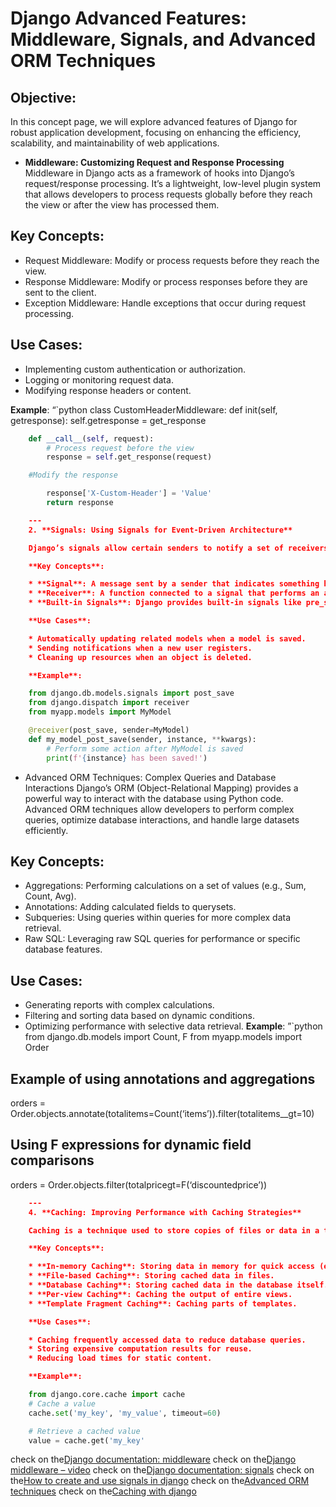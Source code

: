 # Django Advanced Features: Middleware, Signals, and Advanced ORM Techniques

## Objective:

In this concept page, we will explore advanced features of Django for robust application development, focusing on enhancing the efficiency, scalability, and maintainability of web applications.

- __Middleware: Customizing Request and Response Processing__
Middleware in Django acts as a framework of hooks into Django’s request/response processing. It’s a lightweight, low-level plugin system that allows developers to process requests globally before they reach the view or after the view has processed them.

## Key Concepts:
- Request Middleware: Modify or process requests before they reach the view.
- Response Middleware: Modify or process responses before they are sent to the client.
- Exception Middleware: Handle exceptions that occur during request processing.

## Use Cases:
- Implementing custom authentication or authorization.
- Logging or monitoring request data.
- Modifying response headers or content.

__Example__: “`python class CustomHeaderMiddleware: def init(self, getresponse): self.getresponse = get_response


```python
    def __call__(self, request):
        # Process request before the view
        response = self.get_response(request)

    #Modify the response

        response['X-Custom-Header'] = 'Value'
        return response
```
```json
    ---
    2. **Signals: Using Signals for Event-Driven Architecture**

    Django’s signals allow certain senders to notify a set of receivers when specific actions have taken place, facilitating decoupled applications by allowing components to communicate without tight integration.

    **Key Concepts**:

    * **Signal**: A message sent by a sender that indicates something has occurred.
    * **Receiver**: A function connected to a signal that performs an action when the signal is sent.
    * **Built-in Signals**: Django provides built-in signals like pre_save, post_save, pre_delete, and post_delete.

    **Use Cases**:

    * Automatically updating related models when a model is saved.
    * Sending notifications when a new user registers.
    * Cleaning up resources when an object is deleted.

    **Example**:
```
```python
    from django.db.models.signals import post_save
    from django.dispatch import receiver
    from myapp.models import MyModel

    @receiver(post_save, sender=MyModel)
    def my_model_post_save(sender, instance, **kwargs):
        # Perform some action after MyModel is saved
        print(f'{instance} has been saved!')
```

- Advanced ORM Techniques: Complex Queries and Database Interactions
Django’s ORM (Object-Relational Mapping) provides a powerful way to interact with the database using Python code. Advanced ORM techniques allow developers to perform complex queries, optimize database interactions, and handle large datasets efficiently.

## Key Concepts:
- Aggregations: Performing calculations on a set of values (e.g., Sum, Count, Avg).
- Annotations: Adding calculated fields to querysets.
- Subqueries: Using queries within queries for more complex data retrieval.
- Raw SQL: Leveraging raw SQL queries for performance or specific database features.

## Use Cases:
- Generating reports with complex calculations.
- Filtering and sorting data based on dynamic conditions.
- Optimizing performance with selective data retrieval.
__Example__: ”`python from django.db.models import Count, F from myapp.models import Order

## Example of using annotations and aggregations
orders = Order.objects.annotate(totalitems=Count(‘items’)).filter(totalitems__gt=10)

## Using F expressions for dynamic field comparisons
orders = Order.objects.filter(totalpricegt=F(‘discountedprice’))

```json
    ---
    4. **Caching: Improving Performance with Caching Strategies**

    Caching is a technique used to store copies of files or data in a temporary storage location (cache) to reduce the time needed to access them. In Django, caching can significantly improve application performance by reducing the load on the database and speeding up response times.

    **Key Concepts**:

    * **In-memory Caching**: Storing data in memory for quick access (e.g., Memcached, Redis).
    * **File-based Caching**: Storing cached data in files.
    * **Database Caching**: Storing cached data in the database itself.
    * **Per-view Caching**: Caching the output of entire views.
    * **Template Fragment Caching**: Caching parts of templates.

    **Use Cases**:

    * Caching frequently accessed data to reduce database queries.
    * Storing expensive computation results for reuse.
    * Reducing load times for static content.

    **Example**:
```
```python
    from django.core.cache import cache
    # Cache a value
    cache.set('my_key', 'my_value', timeout=60)

    # Retrieve a cached value
    value = cache.get('my_key'
```

check on the[Django documentation: middleware](https://docs.djangoproject.com/en/5.1/topics/http/middleware/)
check on the[Django middleware – video](https://www.youtube.com/watch?v=23v8gae1pRg)
check on the[Django documentation: signals](https://docs.djangoproject.com/en/5.1/topics/signals/)
check on the[How to create and use signals in django](https://www.geeksforgeeks.org/python/how-to-create-and-use-signals-in-django/)
check on the[Advanced ORM techniques](https://docs.djangoproject.com/en/5.1/topics/db/queries/)
check on the[Caching with django](https://www.tutorialspoint.com/django/django_caching.htm)


